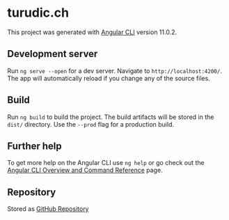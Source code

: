 # turudic.ch

This project was generated with [Angular CLI](https://github.com/angular/angular-cli) version 11.0.2.

## Development server

Run `ng serve --open` for a dev server. Navigate to `http://localhost:4200/`. The app will automatically reload if you change any of the source files.

## Build

Run `ng build` to build the project. The build artifacts will be stored in the `dist/` directory. Use the `--prod` flag for a production build.

## Further help

To get more help on the Angular CLI use `ng help` or go check out the [Angular CLI Overview and Command Reference](https://angular.io/cli) page.

## Repository

Stored as [GitHub Repository](https://github.com/MrBuggy/turudic.ch)
